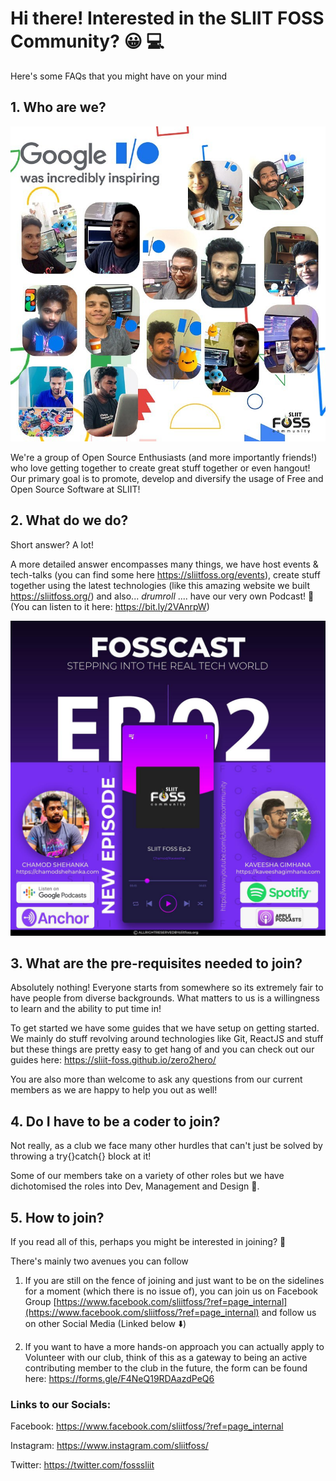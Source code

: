 # Hi there! Interested in the SLIIT FOSS Community? :grinning: :computer: 

Here's some FAQs that you might have on your mind 

## 1. Who are we? 

![](resources/group.jpg)

We're a group of Open Source Enthusiasts (and more importantly friends!) who love getting together to create great stuff together or even hangout! Our primary goal is to promote, develop and diversify the usage of Free and Open Source Software at SLIIT!

## 2. What do we do?

Short answer? A lot!

A more detailed answer encompasses many things, we have host events & tech-talks (you can find some here https://sliitfoss.org/events), create stuff together using the latest technologies (like this amazing website we built https://sliitfoss.org/) and also... *drumroll* .... have our very own Podcast! :microphone: (You can listen to it here: https://bit.ly/2VAnrpW) 

![](resources/podcast.jpeg)

## 3. What are the pre-requisites needed to join?

Absolutely nothing! Everyone starts from somewhere so its extremely fair to have people from diverse backgrounds. What matters to us is a willingness to learn and the ability to put time in!

To get started we have some guides that we have setup on getting started. We mainly do stuff revolving around technologies like Git, ReactJS and stuff but these things are pretty easy to get hang of and you can check out our guides here: https://sliit-foss.github.io/zero2hero/

You are also more than welcome to ask any questions from our current members as we are happy to help you out as well!

## 4. Do I have to be a coder to join?

Not really, as a club we face many other hurdles that can't just be solved by throwing a try{}catch{} block at it!

Some of our members take on a variety of other roles but we have dichotomised the roles into Dev, Management and Design :art:. 

## 5. How to join?

If you read all of this, perhaps you might be interested in joining? :eyes:

There's mainly two avenues you can follow

1. If you are still on the fence of joining and just want to be on the sidelines for a moment (which there is no issue of), you can join us on Facebook Group [https://www.facebook.com/sliitfoss/?ref=page_internal](https://www.facebook.com/sliitfoss/?ref=page_internal) and follow us on other Social Media (Linked below :arrow_down:) 

2. If you want to have a more hands-on approach you can actually apply to Volunteer with our club, think of this as a gateway to being an active contributing member to the club in the future, the form can be found here: https://forms.gle/F4NeQ19RDAazdPeQ6

### Links to our Socials:

Facebook: https://www.facebook.com/sliitfoss/?ref=page_internal 

Instagram: https://www.instagram.com/sliitfoss/

Twitter: https://twitter.com/fosssliit

